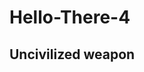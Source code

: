 <html>
  <head>
  </head>
    <body>
    <H1>Hello-There-4</H1>
      <H2>Uncivilized weapon<H2>
    </body>
      <footer>
  </footer>
</html>
